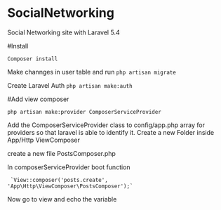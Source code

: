 # SocialNetworking
Social Networking site with Laravel 5.4

#Install

`Composer install`

Make channges in user table and run
 `php artisan migrate`


Create Laravel Auth
 `php artisan make:auth`



#Add view composer

`php artisan make:provider ComposerServiceProvider`


Add the ComposerServiceProvider class to config/app.php array for providers so that laravel is able to identify it.
Create a new Folder inside App/Http ViewComposer

create a new file PostsComposer.php

In composerServiceProvider boot function

	 `View::composer('posts.create', 'App\Http\ViewComposer\PostsComposer');`

Now go to view and echo the variable

